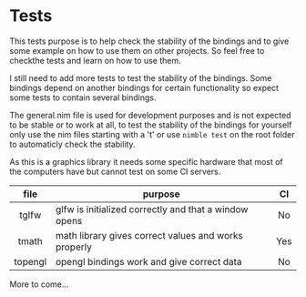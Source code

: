 # Tests

This tests purpose is to help check the stability of the bindings and to give some
example on how to use them on other projects. So feel free to checkthe tests and
learn on how to use them.

I still need to add more tests to test the stability of the bindings. Some bindings
depend on another bindings for certain functionality so expect some tests to contain
several bindings.

The general.nim file is used for development purposes and is not expected to be
stable or to work at all, to test the stability of the bindings for yourself
only use the nim files starting with a 't' or use ```nimble test``` on the root
folder to automaticly check the stability.

As this is a graphics library it needs some specific hardware that most of the
computers have but cannot test on some CI servers.

| file  | purpose | CI |
|:-----:|---------|:--:|
|tglfw  | glfw is initialized correctly and that a window opens | No |
|tmath  | math library gives correct values and works properly | Yes |
|topengl| opengl bindings work and give correct data | No |

More to come...
